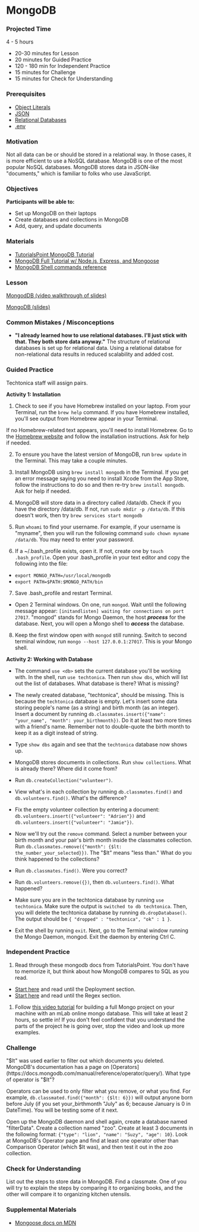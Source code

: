 # MongoDB

### Projected Time
4 - 5 hours
- 20-30 minutes for Lesson
- 20 minutes for Guided Practice
- 120 - 180 min for Independent Practice
- 15 minutes for Challenge
- 15 minutes for Check for Understanding

### Prerequisites
- [Object Literals](/javascript/javascript-6-object-literals.md)
- [JSON](https://github.com/Techtonica/curriculum/blob/master/api/apis-and-json.md)
- [Relational Databases](/databases/relational-databases.md)
- [.env](/command-line/env.md)

### Motivation
Not all data can be or should be stored in a relational way. In those cases, it is more efficient to use a NoSQL database. MongoDB is one of the most popular NoSQL databases. MongoDB stores data in JSON-like "documents," which is familiar to folks who use JavaScript.


### Objectives
**Participants will be able to:**
- Set up MongoDB on their laptops
- Create databases and collections in MongoDB
- Add, query, and update documents

### Materials

- [TutorialsPoint MongoDB Tutorial](http://www.tutorialspoint.com/mongodb/)
- [MongoDB Full Tutorial w/ Node.js, Express, and Mongoose](https://youtu.be/4yqu8YF29cU)
- [MongoDB Shell commands reference](https://docs.mongodb.com/manual/reference/mongo-shell/)

### Lesson

[MongodDB (video walkthrough of slides)](https://drive.google.com/file/d/1022MSkPjfRyGAUQa2I-pQltpUn4Q1NJc/view)

[MongoDB (slides)](https://docs.google.com/presentation/d/1BvO6PrSpulHVSDNOkMaDZM-V7McmheLgm0Lg2PFae7k/edit#slide=id.p)


### Common Mistakes / Misconceptions

- **"I already learned how to use relational databases. I'll just stick with that. They both store data anyway."** The structure of relational databases is set up for relational data. Using a relational databse for non-relational data results in reduced scalability and added cost.

### Guided Practice

Techtonica staff will assign pairs.

**Activity 1: Installation**
1. Check to see if you have Homebrew installed on your laptop. From your Terminal, run the `brew help` command. If you have Homebrew installed, you'll see output from Homebrew appear in your Terminal. 

If no Homebrew-related text appears, you'll need to install Homebrew. Go to the [Homebrew website](https://brew.sh/) and follow the installation instructions. Ask for help if needed.

2. To ensure you have the latest version of MongoDB, run `brew update` in the Terminal. This may take a couple minutes.

3. Install MongoDB using `brew install mongodb` in the Terminal. If you get an error message saying you need to install Xcode from the App Store, follow the instructions to do so and then re-try `brew install mongodb`. Ask for help if needed.

4. MongoDB will store data in a directory called /data/db. Check if you have the directory /data/db. If not, run `sudo mkdir -p /data/db`. If this doesn't work, then try `brew services start mongodb`
5. Run `whoami` to find your username. For example, if your username is "myname", then you will run the following command `sudo chown myname /data/db`. You may need to enter your password.
6. If a ~/.bash_profile exists, open it. If not, create one by `touch .bash_profile`. Open your .bash_profile in your text editor and copy the following into the file:
  - `export MONGO_PATH=/usr/local/mongodb`
  - `export PATH=$PATH:$MONGO_PATH/bin`
7. Save .bash_profile and restart Terminal.
- Open 2 Terminal windows. On one, run `mongod`. Wait until the following message appear: `[initandlisten] waiting for connections on port 27017`. "mongod" stands for Mongo Daemon, the host ***process*** for the database. Next, you will open a Mongo shell to ***access*** the database.
8. Keep the first window open with `mongod` still running. Switch to second terminal window, run `mongo --host 127.0.0.1:27017`. This is your Mongo shell.

**Activity 2: Working with Database**
- The command `use <db>` sets the current database you'll be working with. In the shell, run `use techtonica`. Then run `show dbs`, which will list out the list of databases. What database is there? What is missing?

- The newly created database, "techtonica", should be missing. This is because the `techtonica` database is empty. Let's insert some data storing people's name (as a string) and birth month (as an integer). Insert a document by running `db.classmates.insert({"name": "your_name", "month": your_birthmonth})`. Do it at least two more times with a friend's name. Remember not to double-quote the birth month to keep it as a digit instead of string.

- Type `show dbs` again and see that the `techtonica` database now shows up.

- MongoDB stores documents in collections. Run `show collections`. What is already there? Where did it come from?

- Run `db.createCollection("volunteer")`.

- View what's in each collection by running `db.classmates.find()` and `db.volunteers.find()`. What's the difference?

- Fix the empty volunteer collection by entering a document: `db.volunteers.insert({"volunteer": "Adrien"})` and `db.volunteers.insert({"volunteer": "Jamie"})`.

- Now we'll try out the `remove` command. Select a number between your birth month and your pair's birth month inside the classmates collection. Run `db.classmates.remove({"month": {$lt: the_number_your_selected}})`. The "$lt" means "less than." What do you think happened to the collections?

- Run `db.classmates.find()`. Were you correct?

- Run `db.volunteers.remove({})`, then `db.volunteers.find()`. What happened?

- Make sure you are in the techtonica database by running `use techtonica`. Make sure the output is `switched to db techtonica`. Then, you will delete the techtonica database by running `db.dropDatabase()`. The output should be `{ "dropped" : "techtonica", "ok" : 1 }`.

- Exit the shell by running `exit`. Next, go to the Terminal window running the Mongo Daemon, mongod. Exit the daemon by entering Ctrl C.

### Independent Practice

1. Read through these mongodb docs from TutorialsPoint.  You don't have to memorize it, but think about how MongoDB compares to SQL as you read.
  - [Start here](https://www.tutorialspoint.com/mongodb/mongodb_data_modeling.htm) and read until the Deployment section.
  - [Start here](https://www.tutorialspoint.com/mongodb/mongodb_relationships.htm) and read until the Regex section.
1. Follow [this video tutorial](https://youtu.be/4yqu8YF29cU) for building a full Mongo project on your machine with an mLab online mongo database. This will take at least 2 hours, so settle in! If you don't feel confident that you understand the parts of the project he is going over, stop the video and look up more examples.

### Challenge

"$lt" was used earlier to filter out which documents you deleted. MongoDB's documentation has a page on [Operators](https://docs.mongodb.com/manual/reference/operator/query/). What type of operator is "$lt"?

Operators can be used to only filter what you remove, or what you find. For example, `db.classmated.find({"month": {$lt: 6}})` will output anyone born before July (if you set your_birthmonth "July" as 6; because January is 0 in DateTime). You will be testing some of it next.

Open up the MongoDB daemon and shell again, create a database named "filterData". Create a collection named "zoo". Create at least 3 documents in the following format: `{"type": "lion", "name": "Suzy", "age": 10}`. Look at MongoDB's Operator page and find at least one operator other than Comparison Operator (which $lt was), and then test it out in the zoo collection.

### Check for Understanding

List out the steps to store data in MongoDB. Find a classmate. One of you will try to explain the steps by comparing it to organizing books, and the other will compare it to organizing kitchen utensils.

### Supplemental Materials

- [Mongoose docs on MDN](https://developer.mozilla.org/en-US/docs/Learn/Server-side/Express_Nodejs/mongoose)
